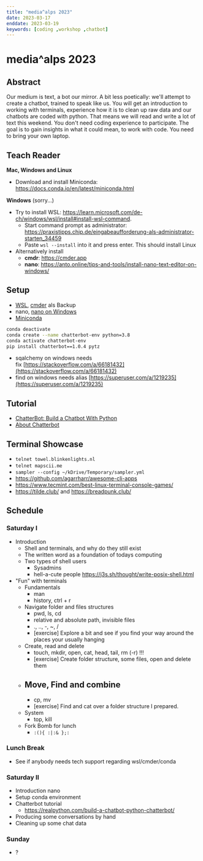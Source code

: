 ```yaml
---
title: "media^alps 2023"
date: 2023-03-17
enddate: 2023-03-19
keywords: [coding ,workshop ,chatbot]
---
```

# media^alps 2023

## Abstract
Our medium is text, a bot our mirror. A bit less poetically: we'll attempt to create a chatbot, trained to speak like us. You will get an introduction to working with terminals, experience how it is to clean up raw data and our chatbots are coded with python. That means we will read and write a lot of text this weekend. You don't need coding experience to participate. The goal is to gain insights in what it could mean, to work with code. You need to bring your own laptop.

## Teach Reader
**Mac, Windows and Linux**
- Download and install Miniconda: https://docs.conda.io/en/latest/miniconda.html 

**Windows** (sorry…)
- Try to install WSL: https://learn.microsoft.com/de-ch/windows/wsl/install#install-wsl-command.
	- Start command prompt as administrator: https://praxistipps.chip.de/eingabeaufforderung-als-administrator-starten_34459
	- Paste `wsl --install`  into it and press enter. This should install Linux
- Alternatively install
	- **cmdr**: https://cmder.app
	- **nano**: https://anto.online/tips-and-tools/install-nano-text-editor-on-windows/

## Setup
- [WSL](https://learn.microsoft.com/de-ch/windows/wsl/install#install-wsl-command), [cmder](https://cmder.app/) als Backup
- nano, [nano on Windows](https://anto.online/tips-and-tools/install-nano-text-editor-on-windows/)
- [Miniconda](https://docs.conda.io/en/latest/miniconda.html)

```sh
conda deactivate
conda create --name chatterbot-env python=3.8
conda activate chatterbot-env
pip install chatterbot==1.0.4 pytz
```

- sqalchemy on windows needs fix [https://stackoverflow.com/a/66181432](https://stackoverflow.com/a/66181432)  
- find on windows needs alias [https://superuser.com/a/1219235](https://superuser.com/a/1219235)

## Tutorial
- [ChatterBot: Build a Chatbot With Python](https://realpython.com/build-a-chatbot-python-chatterbot)
- [About Chatterbot](https://chatterbot.readthedocs.io/en/stable/)

## Terminal Showcase
- `telnet towel.blinkenlights.nl`
- `telnet mapscii.me`
- `sampler --config ~/kDrive/Temporary/sampler.yml`
- https://github.com/agarrharr/awesome-cli-apps
- https://www.tecmint.com/best-linux-terminal-console-games/
- https://tilde.club/ and https://breadpunk.club/

## Schedule
### Saturday I
- Introduction
	- Shell and terminals, and why do they still exist
	- The written word as a foundation of todays computing
	- Two types of shell users
		- Sysadmins
		- hell-a-cute people https://j3s.sh/thought/write-posix-shell.html
- "Fun" with terminals
	- Fundamentals
		- man
		- history, ctrl + r
	- Navigate folder and files structures
		- pwd, ls, cd
		- relative and absolute path, invisible files
		- ., .., -, ~, /
		- [exercise] Explore a bit and see if you find your way around the places your usually hanging
	- Create, read and delete
		- touch, mkdir, open, cat, head, tail, rm (-r) !!!
		- [exercise] Create folder structure, some files, open and delete them
	- Move, Find and combine
		- 
		- cp, mv
		- [exercise] Find and cat over a folder structure I prepared.
	- System
		- top, kill
	- Fork Bomb for lunch
		- `:(){ :|:& };:`

### Lunch Break
 - See if anybody needs tech support regarding wsl/cmder/conda

### Saturday II
- Introduction nano
- Setup conda environment
- Chatterbot tutorial
	- https://realpython.com/build-a-chatbot-python-chatterbot/
- Producing some conversations by hand
- Cleaning up some chat data

### Sunday
- ?